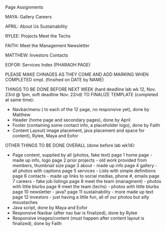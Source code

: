 Page Assignments

MAYA:
Gallery
Careers

APRIL:
About Us
Sustainability

RYLEE:
Projects
Meet the Techs

FAITH:
Meet the Management
Newsletter


MATTHEW:
Investors
Contacts

EOFOR:
Services
Index (PHARAOH PAGE)




PLEASE MAKE CHNAGES AS THEY COME AND ADD MARKING WHEN COMPLETED xmpl. (finsihed on DATE by NAME)

THINGS TO BE DONE BEFORE NEXT WEEK (hard deadline lab wk 12, Nov. 23rd @ 1pm, soft deadline Nov. 22nd) TO FINALIZE TEMPLATE (completed at same time):
- Navbar/menu ( to each of the 12 page, no responsive yet), done by Matthew
- Header (home page and secondary pages), done by April
- Footer (containing some contact info, a placeholder logo), done by Faith
- Content Layout( image placement, java placement and space for content), Rylee, Maya and Eofor

OTHER THINGS TO BE DONE OVERALL (done before lab wk14):
- Page content, supplied by all (photos, fake text)
    page 1  home page
      - made up info, logo
    page 2  prior projects
      - old work provided from members, thumbnail size 
    page 3  about
      - made up info
    page 4  gallery
      - all photos with captions
    page 5  services
      - Lists with simple definitions
    page 6  contacts
      - made up links to social medias, phone #, emails
    page 7  careers
      - fake job listings 
    page 8  meet the team (managment)
      - photos with little blurbs 
    page 9  meet the team (techs)
      - photos with little blurbs 
    page 10  newsletter
      - java?
    page 11  sustainability
      - more made up text
    page 12  investors
      - just having a little fun, all of our photos but silly moustaches 
- Java script, done by Maya and Eofor
- Responsive Navbar (after nav bar is finalized), done by Rylee
- Responsive images/content (must happen after content layout is finalized), done by Faith
